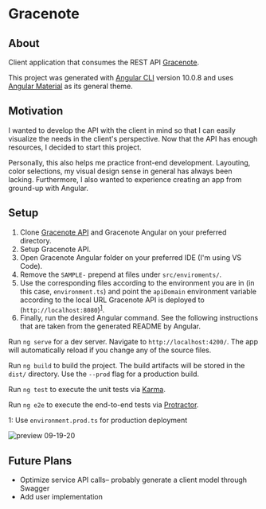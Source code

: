 # Gracenote

## About

Client application that consumes the REST API [Gracenote](https://github.com/jmgloria07/gracenote). 

This project was generated with [Angular CLI](https://github.com/angular/angular-cli) version 10.0.8 and uses [Angular Material](https://github.com/angular/material) as its general theme.

## Motivation

I wanted to develop the API with the client in mind so that I can easily visualize the needs in the client's perspective. Now that the API has enough resources, I decided to start this project.

Personally, this also helps me practice front-end development. Layouting, color selections, my visual design sense in general has always been lacking. Furthermore, I also wanted to experience creating an app from ground-up with Angular.

## Setup

1. Clone [Gracenote API](https://github.com/jmgloria07/gracenote) and Gracenote Angular on your preferred directory.
2. Setup Gracenote API.
3. Open Gracenote Angular folder on your preferred IDE (I'm using VS Code).
4. Remove the `SAMPLE-` prepend at files under `src/enviroments/`. 
5. Use the corresponding files according to the environment you are in (in this case, `environment.ts`) and point the `apiDomain` environment variable according to the local URL Gracenote API is deployed to (`http://localhost:8080`)<sup>[1](#myfootnote1)</sup>. 
6. Finally, run the desired Angular command. See the following instructions that are taken from the generated README by Angular.

Run `ng serve` for a dev server. Navigate to `http://localhost:4200/`. The app will automatically reload if you change any of the source files.

Run `ng build` to build the project. The build artifacts will be stored in the `dist/` directory. Use the `--prod` flag for a production build.

Run `ng test` to execute the unit tests via [Karma](https://karma-runner.github.io).

Run `ng e2e` to execute the end-to-end tests via [Protractor](http://www.protractortest.org/).

<a name="myfootnote1">1</a>: Use `environment.prod.ts` for production deployment

![preview 09-19-20](https://user-images.githubusercontent.com/3778912/93667797-21232080-fabb-11ea-8e54-c53b0777dcb9.PNG)

## Future Plans
- Optimize service API calls– probably generate a client model through Swagger
- Add user implementation